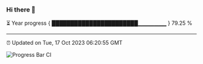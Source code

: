 ### Hi there 👋

⏳ Year progress { ███████████████████████▁▁▁▁▁▁▁ } 79.25 %

---

⏰ Updated on Tue, 17 Oct 2023 06:20:55 GMT

![Progress Bar CI](https://github.com/liununu/liununu/workflows/Progress%20Bar%20CI/badge.svg)
